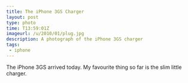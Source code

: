 ```yaml
---
title: The iPhone 3GS Charger
layout: post
type: photo
time: T13:59:01Z
imageurl: /u/2010/01/plug.jpg
description: A photograph of the iPhone 3GS charger
tags:
 - iphone
---
```


The iPhone 3GS arrived today. My favourite thing so far is the slim little charger.